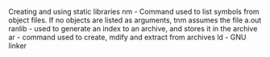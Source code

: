 Creating and using static libraries
nm - Command used to list symbols from object files. If no objects are listed as arguments, tnm assumes the file a.out
ranlib - used to generate an index to an archive, and stores it in the archive
ar - command used to create, mdify and extract from archives
ld - GNU linker

